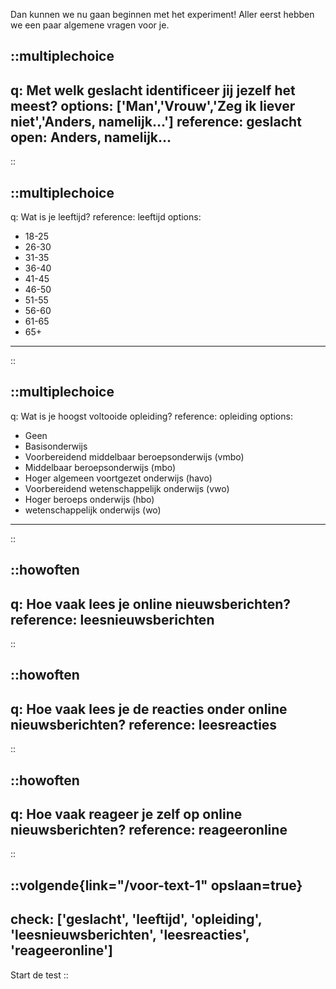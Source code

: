 Dan kunnen we nu gaan beginnen met het experiment! Aller eerst hebben we een paar algemene
vragen voor je.

::multiplechoice
---
q: Met welk geslacht identificeer jij jezelf het meest?
options: ['Man','Vrouw','Zeg ik liever niet','Anders, namelijk...']
reference: geslacht
open: Anders, namelijk...
---
::

::multiplechoice
---
q: Wat is je leeftijd?
reference: leeftijd
options: 
  - 18-25
  - 26-30
  - 31-35
  - 36-40
  - 41-45
  - 46-50
  - 51-55
  - 56-60
  - 61-65
  - 65+
---
::

::multiplechoice
---
q: Wat is je hoogst voltooide opleiding?
reference: opleiding
options:
  - Geen
  - Basisonderwijs
  - Voorbereidend middelbaar beroepsonderwijs (vmbo)
  - Middelbaar beroepsonderwijs (mbo)
  - Hoger algemeen voortgezet onderwijs (havo)
  - Voorbereidend wetenschappelijk onderwijs (vwo)
  - Hoger beroeps onderwijs (hbo)
  - wetenschappelijk onderwijs (wo)
---
::

::howoften
---
q: Hoe vaak lees je online nieuwsberichten?
reference: leesnieuwsberichten
---
::


::howoften
---
q: Hoe vaak lees je de reacties onder online nieuwsberichten?
reference: leesreacties
---
::

::howoften
---
q: Hoe vaak reageer je zelf op online nieuwsberichten?
reference: reageeronline
---
::

::volgende{link="/voor-text-1" opslaan=true}
---
check: ['geslacht', 'leeftijd', 'opleiding', 'leesnieuwsberichten', 'leesreacties', 'reageeronline']
---
Start de test 
::
